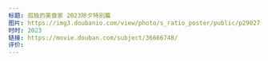 ```yaml
---
标题: 孤独的美食家 2023除夕特别篇
图片: https://img3.doubanio.com/view/photo/s_ratio_poster/public/p2902727543.webp
时时: 2023
链接: https://movie.douban.com/subject/36666748/
评价:
---
```


